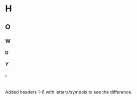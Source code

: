 # H
## O
### W
#### D
##### Y
###### !
Added headers 1-6 with letters/symbols to see the difference.
